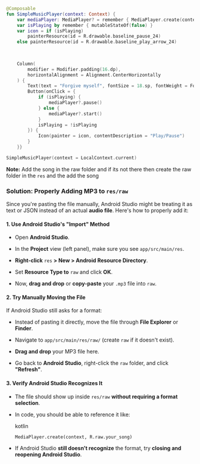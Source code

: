 
```kotlin
@Composable  
fun SimpleMusicPlayer(context: Context) {  
    var mediaPlayer: MediaPlayer? = remember { MediaPlayer.create(context, R.raw.forgive_myself) }  
    var isPlaying by remember { mutableStateOf(false) }  
    var icon = if (isPlaying)  
        painterResource(id = R.drawable.baseline_pause_24)  
    else painterResource(id = R.drawable.baseline_play_arrow_24) 

	 
  
    Column(  
        modifier = Modifier.padding(16.dp),  
        horizontalAlignment = Alignment.CenterHorizontally  
    ) {  
        Text(text = "Forgive myself", fontSize = 18.sp, fontWeight = FontWeight.Bold)  
        Button(onClick = {  
            if (isPlaying) {  
                mediaPlayer?.pause()  
            } else {  
                mediaPlayer?.start()  
            }  
            isPlaying = !isPlaying  
        }) {  
            Icon(painter = icon, contentDescription = "Play/Pause")  
        }  
    }}
```

```kotlin
SimpleMusicPlayer(context = LocalContext.current)
```

**Note:** Add the song in the raw folder and if its not there then create the raw folder in the `res` and the add the song


### **Solution: Properly Adding MP3 to** `res/raw`

Since you're pasting the file manually, Android Studio might be treating it as text or JSON instead of an actual **audio file**. Here's how to properly add it:

#### **1. Use Android Studio's "Import" Method**

- Open **Android Studio**.
    
- In the **Project** view (left panel), make sure you see `app/src/main/res`.
    
- **Right-click** `res` **> New > Android Resource Directory**.
    
- Set **Resource Type to** `raw` and click **OK**.
    
- Now, **drag and drop** or **copy-paste** your `.mp3` file into `raw`.
    

#### **2. Try Manually Moving the File**

If Android Studio still asks for a format:

- Instead of pasting it directly, move the file through **File Explorer** or **Finder**.
    
- Navigate to `app/src/main/res/raw/` (create `raw` if it doesn't exist).
    
- **Drag and drop** your MP3 file here.
    
- Go back to **Android Studio**, right-click the `raw` folder, and click **"Refresh"**.
    

#### **3. Verify Android Studio Recognizes It**

- The file should show up inside `res/raw` **without requiring a format selection**.
    
- In code, you should be able to reference it like:
    
    kotlin
    
    ```
    MediaPlayer.create(context, R.raw.your_song)
    ```
    
- If Android Studio **still doesn't recognize** the format, try **closing and reopening Android Studio**.